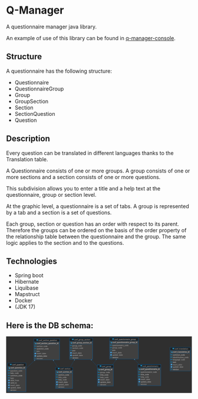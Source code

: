 # Q-Manager
A questionnaire manager java library.

An example of use of this library can be found in [q-manager-console](http://www.github.com).

## Structure 

A questionnaire has the following structure:
 - Questionnaire
 - QuestionnaireGroup
 - Group
 - GroupSection
 - Section
 - SectionQuestion
 - Question

## Description

Every question can be translated in different languages thanks to the Translation table.
 
A Questionnaire consists of one or more groups. A group consists of one or more sections and a section consists of one or more questions.

This subdivision allows you to enter a title and a help text at the questionnaire, group or section level.

At the graphic level, a questionnaire is a set of tabs. A group is represented by a tab and a section is a set of questions.

Each group, section or question has an order with respect to its parent. Therefore the groups can be ordered on the basis of the order property of the relationship table between the questionnaire and the group. The same logic applies to the section and to the questions.

## Technologies
- Spring boot
- Hibernate
- Liquibase
- Mapstruct
- Docker
- (JDK 17)

## Here is the DB schema:

<img alt="Q-Manager Schema" src="./questionnaire-manager-schema.png" />
